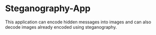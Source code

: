 # Steganography-App
This application can encode hidden messages into images and can also decode images already encoded using steganography.
